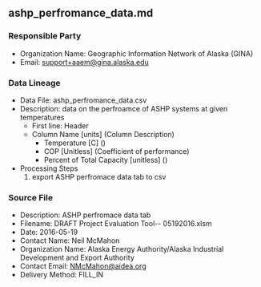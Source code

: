 ## ashp_perfromance_data.md

### Responsible Party
  * Organization Name: Geographic Information Network of Alaska (GINA)
  * Email: support+aaem@gina.alaska.edu

### Data Lineage
  * Data File: ashp_perfromance_data.csv
  * Description: data on the perfroamce of ASHP systems at given temperatures
    * First line: Header
    * Column Name [units] (Column Description)
      * Temperature [C] ()
      * COP [Unitless] (Coefficient of performance)
      * Percent of Total Capacity [unitless] ()
  * Processing Steps
    1. export ASHP perfromace data tab to csv

### Source File
  * Description: ASHP perfromace data tab 
  * Filename: DRAFT Project Evaluation Tool-- 05192016.xlsm
  * Date: 2016-05-19
  * Contact Name: Neil McMahon
  * Organization Name: Alaska Energy Authority/Alaska Industrial Development and Export Authority
  * Contact Email: NMcMahon@aidea.org
  * Delivery Method: FILL_IN
